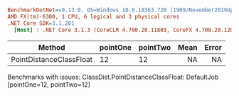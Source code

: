``` ini

BenchmarkDotNet=v0.13.0, OS=Windows 10.0.18363.720 (1909/November2019Update/19H2)
AMD FX(tm)-6300, 1 CPU, 6 logical and 3 physical cores
.NET Core SDK=3.1.201
  [Host] : .NET Core 3.1.3 (CoreCLR 4.700.20.11803, CoreFX 4.700.20.12001), X64 RyuJIT  [AttachedDebugger]


```
|                  Method | pointOne | pointTwo | Mean | Error |
|------------------------ |--------- |--------- |-----:|------:|
| PointDistanceClassFloat |       12 |       12 |   NA |    NA |

Benchmarks with issues:
  ClassDist.PointDistanceClassFloat: DefaultJob [pointOne=12, pointTwo=12]
